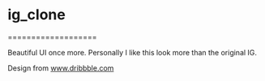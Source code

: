 # ig_clone
===================

Beautiful UI once more.
Personally I like this look more than the original IG.

Design from www.dribbble.com
